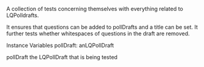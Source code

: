 A collection of tests concerning themselves with everything related to LQPolldrafts.

It ensures that questions can be added to pollDrafts and a title can be set.
It further tests whether whitespaces of questions in the draft are removed.

Instance Variables
	pollDraft:		anLQPollDraft
			
pollDraft
	the LQPollDraft that is being tested
